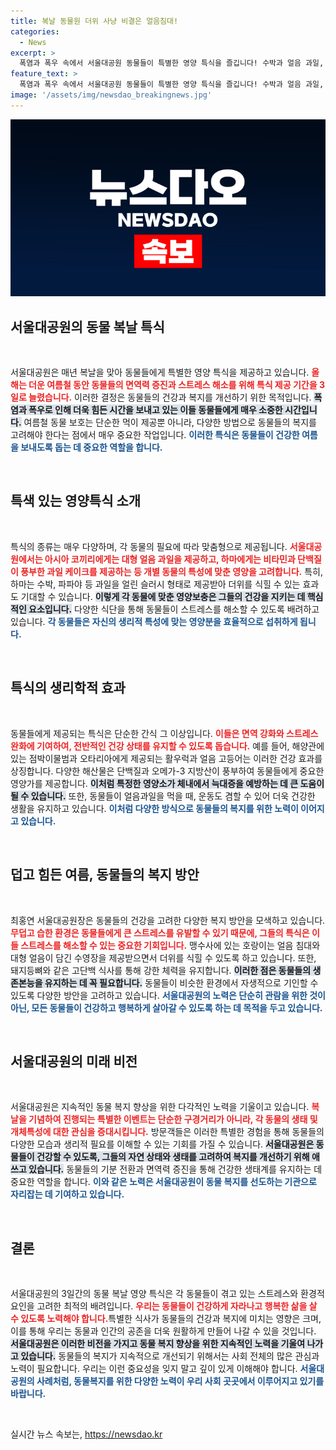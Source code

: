 ```yaml
---
title: 복날 동물원 더위 사냥 비결은 얼음침대!
categories:
  - News
excerpt: >
  폭염과 폭우 속에서 서울대공원 동물들이 특별한 영양 특식을 즐깁니다! 수박과 얼음 과일, 과일 케이크 등으로 건강을 챙기며 더위를 이겨내는 코끼리와 하마의 모습이 기대됩니다. 클릭해서 자세한 이야기를 만나보세요!
feature_text: >
  폭염과 폭우 속에서 서울대공원 동물들이 특별한 영양 특식을 즐깁니다! 수박과 얼음 과일, 과일 케이크 등으로 건강을 챙기며 더위를 이겨내는 코끼리와 하마의 모습이 기대됩니다. 클릭해서 자세한 이야기를 만나보세요!
image: '/assets/img/newsdao_breakingnews.jpg'
---
```


<p><img src="/assets/img/newsdao_breakingnews.jpg" alt="pcversion 속보" /></p>

<h2 data-ke-size="size26">서울대공원의 동물 복날 특식</h2>

<p data-ke-size="size16">&nbsp;</p>

<p>서울대공원은 매년 복날을 맞아 동물들에게 특별한 영양 특식을 제공하고 있습니다. <b><span style="color: #ee2323;">올해는 더운 여름철 동안 동물들의 면역력 증진과 스트레스 해소를 위해 특식 제공 기간을 3일로 늘렸습니다.</span></b> 이러한 결정은 동물들의 건강과 복지를 개선하기 위한 목적입니다. <b><span style="background-color: #21538527;">폭염과 폭우로 인해 더욱 힘든 시간을 보내고 있는 이들 동물들에게 매우 소중한 시간입니다.</span></b> 여름철 동물 보호는 단순한 먹이 제공뿐 아니라, 다양한 방법으로 동물들의 복지를 고려해야 한다는 점에서 매우 중요한 작업입니다. <b><span style="color: #1a5490;">이러한 특식은 동물들이 건강한 여름을 보내도록 돕는 데 중요한 역할을 합니다.</span></b> </p>

<p data-ke-size="size16">&nbsp;</p>

<h2 data-ke-size="size26">특색 있는 영양특식 소개</h2>

<p data-ke-size="size16">&nbsp;</p>

<p>특식의 종류는 매우 다양하며, 각 동물의 필요에 따라 맞춤형으로 제공됩니다. <b><span style="color: #ee2323;">서울대공원에서는 아시아 코끼리에게는 대형 얼음 과일을 제공하고, 하마에게는 비타민과 단백질이 풍부한 과일 케이크를 제공하는 등 개별 동물의 특성에 맞춘 영양을 고려합니다.</span></b> 특히, 하마는 수박, 파파야 등 과일을 얼린 슬러시 형태로 제공받아 더위를 식힐 수 있는 효과도 기대할 수 있습니다. <b><span style="background-color: #21538527;">이렇게 각 동물에 맞춘 영양보충은 그들의 건강을 지키는 데 핵심적인 요소입니다.</span></b> 다양한 식단을 통해 동물들이 스트레스를 해소할 수 있도록 배려하고 있습니다. <b><span style="color: #1a5490;">각 동물들은 자신의 생리적 특성에 맞는 영양분을 효율적으로 섭취하게 됩니다.</span></b></p>

<p data-ke-size="size16">&nbsp;</p>

<h2 data-ke-size="size26">특식의 생리학적 효과</h2>

<p data-ke-size="size16">&nbsp;</p>

<p>동물들에게 제공되는 특식은 단순한 간식 그 이상입니다. <b><span style="color: #ee2323;">이들은 면역 강화와 스트레스 완화에 기여하여, 전반적인 건강 상태를 유지할 수 있도록 돕습니다.</span></b> 예를 들어, 해양관에 있는 점박이물범과 오타리아에게 제공되는 활우럭과 얼음 고등어는 이러한 건강 효과를 상징합니다. 다양한 해산물은 단백질과 오메가-3 지방산이 풍부하여 동물들에게 중요한 영양가를 제공합니다. <b><span style="background-color: #21538527;">이처럼 특정한 영양소가 체내에서 늑대증을 예방하는 데 큰 도움이 될 수 있습니다.</span></b> 또한, 동물들이 얼음과일을 먹을 때, 운동도 겸할 수 있어 더욱 건강한 생활을 유지하고 있습니다. <b><span style="color: #1a5490;">이처럼 다양한 방식으로 동물들의 복지를 위한 노력이 이어지고 있습니다.</span></b></p>

<p data-ke-size="size16">&nbsp;</p>

<h2 data-ke-size="size26">덥고 힘든 여름, 동물들의 복지 방안</h2>

<p data-ke-size="size16">&nbsp;</p>

<p>최홍연 서울대공원장은 동물들의 건강을 고려한 다양한 복지 방안을 모색하고 있습니다. <b><span style="color: #ee2323;">무덥고 습한 환경은 동물들에게 큰 스트레스를 유발할 수 있기 때문에, 그들의 특식은 이들 스트레스를 해소할 수 있는 중요한 기회입니다.</span></b> 맹수사에 있는 호랑이는 얼음 침대와 대형 얼음이 담긴 수영장을 제공받으면서 더위를 식힐 수 있도록 하고 있습니다. 또한, 돼지등뼈와 같은 고단백 식사를 통해 강한 체력을 유지합니다. <b><span style="background-color: #21538527;">이러한 점은 동물들의 생존본능을 유지하는 데 꼭 필요합니다.</span></b> 동물들이 비슷한 환경에서 자생적으로 기인할 수 있도록 다양한 방안을 고려하고 있습니다. <b><span style="color: #1a5490;">서울대공원의 노력은 단순히 관람을 위한 것이 아닌, 모든 동물들이 건강하고 행복하게 살아갈 수 있도록 하는 데 목적을 두고 있습니다.</span></b></p>

<p data-ke-size="size16">&nbsp;</p>

<h2 data-ke-size="size26">서울대공원의 미래 비전</h2>

<p data-ke-size="size16">&nbsp;</p>

<p>서울대공원은 지속적인 동물 복지 향상을 위한 다각적인 노력을 기울이고 있습니다. <b><span style="color: #ee2323;">복날을 기념하여 진행되는 특별한 이벤트는 단순한 구경거리가 아니라, 각 동물의 생태 및 개체특성에 대한 관심을 증대시킵니다.</span></b> 방문객들은 이러한 특별한 경험을 통해 동물들의 다양한 모습과 생리적 필요를 이해할 수 있는 기회를 가질 수 있습니다. <b><span style="background-color: #21538527;">서울대공원은 동물들이 건강할 수 있도록, 그들의 자연 상태와 생태를 고려하여 복지를 개선하기 위해 애쓰고 있습니다.</span></b> 동물들의 기분 전환과 면역력 증진을 통해 건강한 생태계를 유지하는 데 중요한 역할을 합니다. <b><span style="color: #1a5490;">이와 같은 노력은 서울대공원이 동물 복지를 선도하는 기관으로 자리잡는 데 기여하고 있습니다.</span></b></p>

<p data-ke-size="size16">&nbsp;</p>

<h2 data-ke-size="size26">결론</h2>

<p data-ke-size="size16">&nbsp;</p>

<p>서울대공원의 3일간의 동물 복날 영양 특식은 각 동물들이 겪고 있는 스트레스와 환경적 요인을 고려한 최적의 배려입니다. <b><span style="color: #ee2323;">우리는 동물들이 건강하게 자라나고 행복한 삶을 살 수 있도록 노력해야 합니다.</span></b>특별한 식사가 동물들의 건강과 복지에 미치는 영향은 크며, 이를 통해 우리는 동물과 인간의 공존을 더욱 원활하게 만들어 나갈 수 있을 것입니다. <b><span style="background-color: #21538527;">서울대공원은 이러한 비전을 가지고 동물 복지 향상을 위한 지속적인 노력을 기울여 나가고 있습니다.</span></b> 동물들의 복지가 지속적으로 개선되기 위해서는 사회 전체의 많은 관심과 노력이 필요합니다. 우리는 이런 중요성을 잊지 말고 깊이 있게 이해해야 합니다. <b><span style="color: #1a5490;">서울대공원의 사례처럼, 동물복지를 위한 다양한 노력이 우리 사회 곳곳에서 이루어지고 있기를 바랍니다.</span></b></p>

<p data-ke-size="size16">&nbsp;</p>
실시간 뉴스 속보는, <a href="https://newsdao.kr" rel="dofollow">https://newsdao.kr</a>



